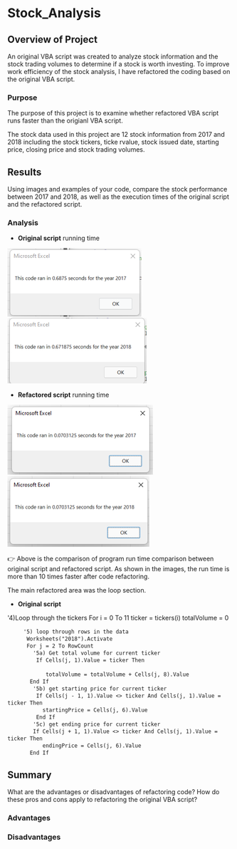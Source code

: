 # Stock_Analysis

## Overview of Project
An original VBA script was created to analyze stock information and the stock trading volumes to determine if a stock is worth investing. To improve work efficiency of the stock analysis, I have refactored the coding based on the original VBA script. 

### Purpose
The purpose of this project is to examine whether refactored VBA script runs faster than the origianl VBA script.

The stock data used in this project are 12 stock information from 2017 and 2018 including the stock tickers, ticke rvalue, stock issued date, starting price, closing price and stock trading volumes. 

## Results

Using images and examples of your code, compare the stock performance between 2017 and 2018, as well as the execution times of the original script and the refactored script.

### Analysis
 - **Original script** running time 

 ![](Resources/Original_scirpt_2017.png)
 ![](Resources/Original_scirpt_2018.png)
 
 - **Refactored script** running time 
 
 ![](Resources/VBA_Challenge_2017.png)
 ![](Resources/VBA_Challenge_2018.png)

:point_right: Above is the comparison of program run time comparison between original script and refactored script. As shown in the images, the run time is more than 10 times faster after code refactoring. 

The main refactored area was the loop section. 
  - **Original script**
    
   '4)Loop through the tickers
     For i = 0 To 11
        ticker = tickers(i)
        totalVolume = 0
       
         '5) loop through rows in the data
          Worksheets("2018").Activate
          For j = 2 To RowCount
            '5a) Get total volume for current ticker
             If Cells(j, 1).Value = ticker Then

                totalVolume = totalVolume + Cells(j, 8).Value
           End If
            '5b) get starting price for current ticker
             If Cells(j - 1, 1).Value <> ticker And Cells(j, 1).Value = ticker Then
               startingPrice = Cells(j, 6).Value
             End If
            '5c) get ending price for current ticker
            If Cells(j + 1, 1).Value <> ticker And Cells(j, 1).Value = ticker Then
               endingPrice = Cells(j, 6).Value
           End If
      

## Summary

What are the advantages or disadvantages of refactoring code?
How do these pros and cons apply to refactoring the original VBA script?
### Advantages
### Disadvantages

